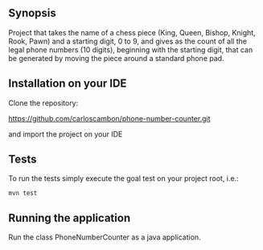 ## Synopsis

Project that takes the name of a chess piece (King, Queen, Bishop, Knight, Rook, Pawn) and a starting digit, 0 to 9, and gives as the count of all the legal phone numbers (10 digits), beginning with the starting digit, that can be generated by moving the piece around a standard phone pad.

## Installation on your IDE

Clone the repository:

https://github.com/carloscambon/phone-number-counter.git

and import the project on your IDE

## Tests

To run the tests simply execute the goal test on your project root, i.e.:

```
mvn test
```

## Running the application

Run the class PhoneNumberCounter as a java application.

